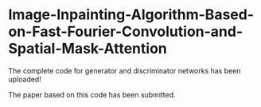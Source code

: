 # Image-Inpainting-Algorithm-Based-on-Fast-Fourier-Convolution-and-Spatial-Mask-Attention

The complete code for generator and discriminator networks has been uploaded!

The paper based on this code has been submitted.
